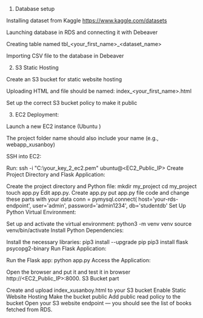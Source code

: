 1. Database setup

Installing dataset from Kaggle https://www.kaggle.com/datasets

Launching database in RDS and connecting it with Debeaver

Creating table named tbl_<your_first_name>_<dataset_name>

Importing CSV file to the database in Debeaver

2. S3 Static Hosting

Create an S3 bucket for static website hosting

Uploading HTML and file should be named: index_<your_first_name>.html

Set up the correct S3 bucket policy to make it public

3. EC2 Deployment:

Launch a new EC2 instance (Ubuntu )

The project folder name should also include your name (e.g., webapp_xusanboy)

SSH into EC2:

Run:
ssh -i "C:\your_key_2_ec2.pem" ubuntu@<EC2_Public_IP>
Create Project Directory and Flask Application:

Create the project directory and Python file:
mkdir my_project
cd my_project
touch app.py
Edit app.py.
Create app.py put app.py file code and change these parts with your data
conn = pymysql.connect(
    host='your-rds-endpoint',
    user='admin',
    password='admin1234',
    db='studentdb'
Set Up Python Virtual Environment:

Set up and activate the virtual environment:
python3 -m venv venv
source venv/bin/activate
Install Python Dependencies:

Install the necessary libraries:
pip3 install --upgrade pip
pip3 install flask psycopg2-binary
Run Flask Application:

Run the Flask app:
python app.py
Access the Application:

Open the browser and put it and test it in browser http://<EC2_Public_IP>:8000.
S3 Bucket part

Create and upload index_xusanboy.html to your S3 bucket
Enable Static Website Hosting
Make the bucket public
Add public read policy to the bucket
Open your S3 website endpoint — you should see the list of books fetched from RDS.
